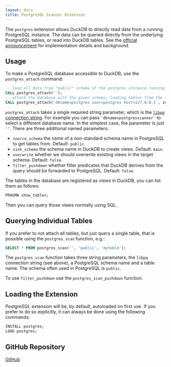 ```yaml
---
layout: docu
title: PostgreSQL Scanner Extension
---
```


The `postgres` extension allows DuckDB to directly read data from a running PostgreSQL instance. The data can be queried directly from the underlying PostgreSQL tables, or read into DuckDB tables. See the [official announcement](/2022/09/30/postgres-scanner) for implementation details and background.

## Usage

To make a PostgreSQL database accessible to DuckDB, use the `postgres_attach` command:

```sql
-- load all data from "public" schema of the postgres instance running on localhost into the schema "main"  
CALL postgres_attach('');
-- attach the database with the given schema, loading tables from the source schema "public" into the target schema "abc"
CALL postgres_attach('dbname=postgres user=postgres host=127.0.0.1', source_schema='public', sink_schema='abc');
```

`postgres_attach` takes a single required string parameter, which is the [`libpq` connection string](https://www.postgresql.org/docs/current/libpq-connect.html#LIBPQ-CONNSTRING). For example you can pass `'dbname=postgresscanner'` to select a different database name. In the simplest case, the parameter is just `''`. There are three additional named parameters:

* `source_schema` the name of a non-standard schema name in PostgreSQL to get tables from. Default: `public`.
* `sink_schema` the schema name in DuckDB to create views. Default: `main`.
* `overwrite` whether we should overwrite existing views in the target schema. Default: `false`.
* `filter_pushdown` whether filter predicates that DuckDB derives from the query should be forwarded to PostgreSQL. Default: `false`.


The tables in the database are registered as views in DuckDB, you can list them as follows:

```sql
PRAGMA show_tables;
```

Then you can query those views normally using SQL.

## Querying Individual Tables

If you prefer to not attach all tables, but just query a single table, that is possible using the `postgres_scan` function, e.g.:

```sql
SELECT * FROM postgres_scan('', 'public', 'mytable');
```

The `postgres_scan` function takes three string parameters, the `libpq` connection string (see above), a PostgreSQL schema name and a table name. The schema often used in PostgreSQL is `public`.

To use `filter_pushdown` use the `postgres_scan_pushdown` function.

## Loading the Extension

PostgreSQL extension will be, by default, autoloaded on first use. If you prefer to do so explicitly, it can always be done using the following commands:

```sql
INSTALL postgres;
LOAD postgres;
```

## GitHub Repository

[<span class="github">GitHub</span>](https://github.com/duckdb/postgres_scanner)